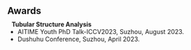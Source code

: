 <h1 id="invited-talks"></h1>

<h2 style="margin: 60px 0px 10px;">Awards</h2>

<h4 style="margin:0 10px 0;">Tubular Structure Analysis</h4>

<ul style="margin:0 0 20px;">
  <li>AITIME Youth PhD Talk-ICCV2023, Suzhou, August 2023.</li>
  <li>Dushuhu Conference, Suzhou, April 2023.</li>
</ul>
